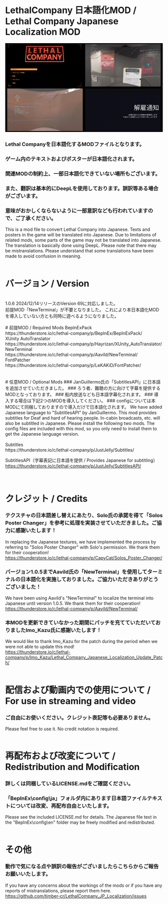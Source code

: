 # LethalCompany 日本語化MOD / Lethal Company Japanese Localization MOD
![image](https://github.com/timber-cr/LethalCompany_JP_Localization/blob/de65b5dc8a1e7c53551dbe74e46ef9ec0aebe9ad/assets/image.png?raw=true)
### Lethal Companyを日本語化するMODファイルとなります。
### ゲーム内のテキストおよびポスターが日本語化されます。
### 関連MODの制約上、一部日本語化できていない場所もございます。
### また、翻訳は基本的にDeepLを使用しております。誤訳等ある場合がございます。
### 意味がおかしくならないように一部意訳なども行われていますので、ご了承ください。
This is a mod file to convert Lethal Company into Japanese.
Texts and posters in the game will be translated into Japanese.
Due to limitations of related mods, some parts of the game may not be translated into Japanese.
The translation is basically done using DeepL. Please note that there may be mistranslations.
Please understand that some translations have been made to avoid confusion in meaning.
<br>
<br>
# バージョン / Version
<br>
1.0.6
2024/12/14リリースのVersion 69に対応しました。
<br>
前提MOD「NewTerminal」が不要となりました。
これにより本日本語化MODを導入していない方とも同時に遊べるようになりました。
<br>
<br>
# 前提MOD / Required Mods
 BeplnExPack<br>
  https://thunderstore.io/c/lethal-company/p/BepInEx/BepInExPack/<br>
 XUnity AutoTranslator<br>
  https://thunderstore.io/c/lethal-company/p/Hayrizan/XUnity_AutoTranslator/<br>
 NewTerminal<br>
  https://thunderstore.io/c/lethal-company/p/Aavild/NewTerminal/<br>
 FontPatcher<br>
  https://thunderstore.io/c/lethal-company/p/LeKAKiD/FontPatcher/<br>
<br>
<br>
# 任意MOD / Optional Mods
### JanGuillermo氏の「SubtitlesAPI」に日本語を追加させていただきました。
### ろう者、難聴の方に向けて字幕を提供するMODとなっております。
### 船内放送なども日本語字幕化されます。
### 導入する場合は下記2つのMODを導入してください。
### configについては本MODにて同梱しておりますので導入だけで日本語化されます。
We have added Japanese language to "SubtitlesAPI" by JanGuillermo.
This mod provides subtitles for Deaf and hard of hearing people.
In-cabin broadcasts, etc. will also be subtitled in Japanese.
Please install the following two mods.
The config files are included with this mod, so you only need to install them to get the Japanese language version.
<br>
<br>
 Subtitles<br>
  https://thunderstore.io/c/lethal-company/p/JustJelly/Subtitles/<br>

 SubtitlesAPI（字幕表記に日本語を提供 / Provides Japanese for subtitling）<br>
  https://thunderstore.io/c/lethal-company/p/JustJelly/SubtitlesAPI/<br>
<br>
<br>
# クレジット / Credits
### テクスチャの日本語差し替えにあたり、Solo氏の承諾を得て「Solos Poster Changer」を参考に処理を実装させていただきました。ご協力に感謝いたします！
In replacing the Japanese textures, we have implemented the process by referring to "Solos Poster Changer" with Solo's permission. We thank them for their cooperation!<br>
https://thunderstore.io/c/lethal-company/p/CapyCat/Solos_Poster_Changer/
### バージョン1.0.5までAavild氏の「NewTerminal」を使用してターミナルの日本語化を実施しておりました。ご協力いただきありがとうございました！
We have been using Aavild's "NewTerminal" to localize the terminal into Japanese until version 1.0.5. We thank them for their cooperation!<br>
https://thunderstore.io/c/lethal-company/p/Aavild/NewTerminal/
### 本MODを更新できていなかった期間にパッチを充てていただいておりましたImo_Kazu氏に感謝いたします！
We would like to thank Imo_Kazu for the patch during the period when we were not able to update this mod!<br>
https://thunderstore.io/c/lethal-company/p/Imo_Kazu/Lethal_Company_Japanese_Localization_Update_Patch/
<br>
<br>
# 配信および動画内での使用について / For use in streaming and video
### ご自由にお使いください。クレジット表記等も必要ありません。
Please feel free to use it. No credit notation is required.
<br>
<br>
# 再配布および改変について / Redistribution and Modification
### 詳しくは同梱しているLICENSE.mdをご確認ください。
### 「BepInEx\config\ja」フォルダ内にあります日本語ファイルテキストについては改変、再配布自由といたします。
Please see the included LICENSE.md for details.
The Japanese file text in the "BepInEx\config\en" folder may be freely modified and redistributed.
<br>
<br>
# その他
### 動作で気になる点や誤訳の報告がございましたらこちらからご報告お願いいたします。
If you have any concerns about the workings of the mods or if you have any reports of mistranslations, please report them here.<br>
https://github.com/timber-cr/LethalCompany_JP_Localization/issues